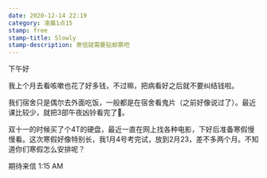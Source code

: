 ```yaml
---
date: 2020-12-14 22:19
category: 凌晨1点15
stamp: free
stamp-title: Slowly
stamp-description: 寄信就需要贴邮票吧
---
```


<p>
下午好

我上个月去看咳嗽也花了好多钱，不过嘛，把病看好之后就不要纠结钱啦。

我们宿舍只是偶尔去外面吃饭，一般都是在宿舍看鬼片（之前好像说过了）。最近课比较少，就把3部午夜凶铃看完了🤪。

双十一的时候买了个4T的硬盘，最近一直在网上找各种电影，下好后准备寒假慢慢看。这次寒假好像特别长，我1月4号考完试，放到2月23，差不多两个月。不知道你们寒假怎么安排呢？



期待来信
1:15 AM
</p>
